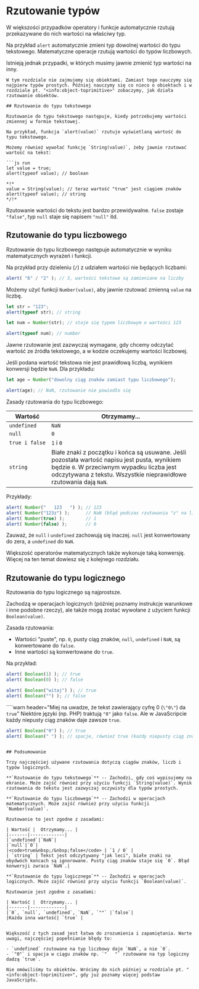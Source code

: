 # Rzutowanie typów

W większości przypadków operatory i funkcje automatycznie rzutują przekazywane do nich wartości na właściwy typ.

Na przykład `alert` automatycznie zmieni typ dowolnej wartości do typu tekstowego. Matematyczne operacje rzutują wartości do typów liczbowych.

Istnieją jednak przypadki, w których musimy jawnie zmienić typ wartości na inny. 

```smart header="Nie mówimy jeszcze o obiektach"
W tym rozdziale nie zajmujemy się obiektami. Zamiast tego nauczymy się najpierw typów prostych. Później nauczymy się co nieco o obiektach i w rozdziale pt. "<info:object-toprimitive>" zobaczymy, jak działa rzutowanie obiektów.

## Rzutowanie do typu tekstowego

Rzutowanie do typu tekstowego następuje, kiedy potrzebujemy wartości zmiennej w formie tekstowej.

Na przykład, funkcja `alert(value)` rzutuje wyświetlaną wartość do typu tekstowego.

Możemy również wywołać funkcję `String(value)`, żeby jawnie rzutować wartość na tekst:

```js run
let value = true;
alert(typeof value); // boolean

*!*
value = String(value); // teraz wartość "true" jest ciągiem znaków
alert(typeof value); // string
*/!*
```

Rzutowanie wartości do tekstu jest bardzo przewidywalne. `false` zostaje `"false"`, typ `null` staje się napisem `"null"` itd.

## Rzutowanie do typu liczbowego

Rzutowanie do typu liczbowego następuje automatycznie w wyniku matematycznych wyrażeń i funkcji.

Na przykład przy dzieleniu (`/`) z udziałem wartości nie będących liczbami:

```js run
alert( "6" / "2" ); // 3, wartości tekstowe są zamieniane na liczby
```

Możemy użyć funkcji `Number(value)`, aby jawnie rzutować zmienną `value` na liczbę. 

```js run
let str = "123";
alert(typeof str); // string

let num = Number(str); // staje się typem liczbowym o wartości 123

alert(typeof num); // number
```

Jawne rzutowanie jest zazwyczaj wymagane, gdy chcemy odczytać wartość ze źródła tekstowego, a w kodzie oczekujemy wartości liczbowej.

Jeśli podana wartość tekstowa nie jest prawidłową liczbą, wynikiem konwersji będzie `NaN`. Dla przykładu:

```js run
let age = Number("dowolny ciąg znaków zamiast typu liczbowego");

alert(age); // NaN, rzutowanie nie powiodło się
```

Zasady rzutowania do typu liczbowego:

| Wartość |  Otrzymamy... |
|---------|-------------|
|`undefined`|`NaN`|
|`null`|`0`|
|<code>true&nbsp;i&nbsp;false</code> | `1` i `0` |
| `string` | Białe znaki z początku i końca są usuwane. Jeśli pozostała wartość napisu jest pusta, wynikiem będzie `0`. W przeciwnym wypadku liczba jest odczytywana z tekstu. Wszystkie nieprawidłowe rzutowania dają `NaN`. |

Przykłady:

```js run
alert( Number("   123   ") ); // 123
alert( Number("123z") );      // NaN (błąd podczas rzutowania "z" na liczbę)
alert( Number(true) );        // 1
alert( Number(false) );       // 0
```

Zauważ, że `null` i `undefined` zachowują się inaczej. `null` jest konwertowany do zera, a `undefined` do `NaN`.

Większość operatorów matematycznych także wykonuje taką konwersję. Więcej na ten temat dowiesz się z kolejnego rozdziału.

## Rzutowanie do typu logicznego

Rzutowania do typu logicznego są najprostsze.

Zachodzą w operacjach logicznych (później poznamy instrukcje warunkowe i inne podobne rzeczy), ale także mogą zostać wywołane z użyciem funkcji `Boolean(value)`.

Zasada rzutowania:

- Wartości "puste", np. `0`, pusty ciąg znaków, `null`, `undefined` i `NaN`, są konwertowane do `false`.
- Inne wartości są konwertowane do `true`.

Na przykład:

```js run
alert( Boolean(1) ); // true
alert( Boolean(0) ); // false

alert( Boolean("witaj") ); // true
alert( Boolean("") ); // false
```

````warn header="Miej na uwadze, że tekst zawierający cyfrę 0 (`\"0\"`) da `true`"
Niektóre języki (np. PHP) traktują `"0"` jako `false`. Ale w JavaScripcie każdy niepusty ciąg znaków daje zawsze `true`.

```js run
alert( Boolean("0") ); // true
alert( Boolean(" ") ); // spacje, również true (każdy niepusty ciąg znaków daje true)
```
````

## Podsumowanie

Trzy najczęściej używane rzutowania dotyczą ciągów znaków, liczb i typów logicznych.

**`Rzutowanie do typu tekstowego`** -- Zachodzi, gdy coś wypisujemy na ekranie. Może zajść również przy użyciu funkcji `String(value)`. Wynik rzutowania do tekstu jest zazwyczaj oczywisty dla typów prostych.

**`Rzutowanie do typu liczbowego`** -- Zachodzi w operacjach matematycznych. Może zajść również przy użyciu funkcji `Number(value)`.

Rzutowanie to jest zgodne z zasadami:

| Wartość |  Otrzymamy... |
|-------|-------------|
|`undefined`|`NaN`|
|`null`|`0`|
|<code>true&nbsp;/&nbsp;false</code> | `1 / 0` |
| `string` | Tekst jest odczytywany "jak leci", białe znaki na obydwóch końcach są ignorowane. Pusty ciąg znaków staje się `0`. Błąd konwersji zwraca `NaN`.|

**`Rzutowanie do typu logicznego`** -- Zachodzi w operacjach logicznych. Może zajść również przy użyciu funkcji `Boolean(value)`.

Rzutowanie jest zgodne z zasadami:

| Wartość |  Otrzymamy... |
|-------|-------------|
|`0`, `null`, `undefined`, `NaN`, `""` |`false`|
|Każda inna wartość| `true` |


Większość z tych zasad jest łatwa do zrozumienia i zapamiętania. Warte uwagi, najczęściej popełnianie błędy to:

- `undefined` rzutowane na typ liczbowy daje `NaN`, a nie `0`.
- `"0"` i spacja w ciągu znaków np. `"   "` rzutowane na typ logiczny dadzą `true`.

Nie omówiliśmy tu obiektów. Wrócimy do nich później w rozdziale pt. "<info:object-toprimitive>", gdy już poznamy więcej podstaw JavaScriptu.